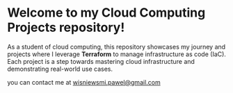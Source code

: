  # Welcome to my Cloud Computing Projects repository! 

As a student of cloud computing, this repository showcases my journey and projects where I leverage **Terraform** to manage infrastructure as code (IaC). Each project is a step towards mastering cloud infrastructure and demonstrating real-world use cases.

you can contact me at 
wisniewsmi.pawel@gmail.com
